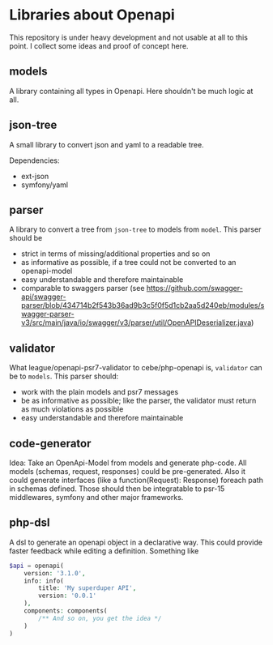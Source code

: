 Libraries about Openapi
=======================

This repository is under heavy development and not usable at all to this point. I collect some ideas and proof of concept here.

models
------

A library containing all types in Openapi. Here shouldn't be much logic at all.

json-tree
---------

A small library to convert json and yaml to a readable tree.

Dependencies:
- ext-json
- symfony/yaml

parser
------

A library to convert a tree from `json-tree` to models from `model`. This parser should be

- strict in terms of missing/additional properties and so on
- as informative as possible, if a tree could not be converted to an openapi-model
- easy understandable and therefore maintainable
- comparable to swaggers parser (see https://github.com/swagger-api/swagger-parser/blob/434714b2f543b36ad9b3c5f0f5d1cb2aa5d240eb/modules/swagger-parser-v3/src/main/java/io/swagger/v3/parser/util/OpenAPIDeserializer.java)

validator
---------

What league/openapi-psr7-validator to cebe/php-openapi is, `validator` can be to `models`. This parser should:

- work with the plain models and psr7 messages
- be as informative as possible; like the parser, the validator must return as much violations as possible
- easy understandable and therefore maintainable


code-generator
--------------

Idea: Take an OpenApi-Model from models and generate php-code. All models (schemas, request, responses) could be pre-generated. Also
it could generate interfaces (like a function(Request): Response) foreach path in schemas defined. Those should then be
integratable to psr-15 middlewares, symfony and other major frameworks.

php-dsl
-------

A dsl to generate an openapi object in a declarative way. This could provide faster feedback while editing a definition. Something like

```php
$api = openapi(
    version: '3.1.0',
    info: info(
        title: 'My superduper API',
        version: '0.0.1'
    ),
    components: components(
        /** And so on, you get the idea */
    )
)
```
